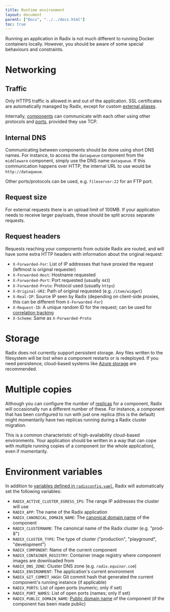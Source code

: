 ```yaml
---
title: Runtime environment
layout: document
parent: ["Docs", "../../docs.html"]
toc: true
---
```


Running an application in Radix is not much different to running Docker containers locally. However, you should be aware of some special behaviours and constraints.

# Networking

## Traffic

Only HTTPS traffic is allowed in and out of the application. SSL certificates are automatically managed by Radix, except for custom [external aliases](../../guides/external-alias/).

Internally, [components](../topic-concepts/#component) can communicate with each other using other protocols and [ports](../reference-radix-config/#components), provided they use TCP.

## Internal DNS

Communicating between components should be done using short DNS names. For instance, to access the `dataqueue` component from the `middleware` component, simply use the DNS name `dataqueue`. If this communication happens over HTTP, the internal URL to use would be `http://dataqueue`.

Other ports/protocols can be used, e.g. `fileserver:22` for an FTP port.

## Request size

For external requests there is an upload limit of 100MB. If your application needs to receive larger payloads, these should be split across separate requests.

## Request headers

Requests reaching your components from outside Radix are routed, and will have some extra HTTP headers with information about the original request:

- `X-Forwarded-For`: List of IP addresses that have proxied the request (leftmost is original requester)
- `X-Forwarded-Host`: Hostname requested
- `X-Forwarded-Port`: Port requested (usually `443`)
- `X-Forwarded-Proto`: Protocol used (usually `https`)
- `X-Original-URI`: Path of original requested (e.g. `/item/widget`)
- `X-Real-IP`: Source IP seen by Radix (depending on client-side proxies, this can be different from `X-Forwarded-For`)
- `X-Request-ID`: A unique random ID for the request; can be used for [correlation tracking](https://theburningmonk.com/2015/05/a-consistent-approach-to-track-correlation-ids-through-microservices/)
- `X-Scheme`: Same as `X-Forwarded-Proto`

# Storage

Radix does not currently support persistent storage. Any files written to the filesystem will be lost when a component restarts or is redeployed. If you need persistence, cloud-based systems like [Azure storage](https://docs.microsoft.com/en-us/azure/storage/common/storage-introduction) are recommended.

# Multiple copies

Although you can configure the number of [replicas](../topic-concepts/#replica) for a component, Radix will occasionally run a different number of these. For instance, a component that has been configured to run with just one replica (this is the default) might momentarily have two replicas running during a Radix cluster migration.

This is a common characteristic of high-availability cloud-based environments. Your application should be written in a way that can cope with multiple running copies of a component (or the whole application), even if momentarily.

# Environment variables

In addition to [variables defined in `radixconfig.yaml`](../reference-radix-config/#variables), Radix will automatically set the following variables:


- `RADIX_ACTIVE_CLUSTER_EGRESS_IPS`: The range IP addresses the cluster will use
- `RADIX_APP`: The name of the Radix application
- `RADIX_CANONICAL_DOMAIN_NAME`: The [canonical domain name](../topic-domain-names/#canonical-name) of the component
- `RADIX_CLUSTERNAME`: The canonical name of the Radix cluster (e.g. "prod-8")
- `RADIX_CLUSTER_TYPE`: The type of cluster ("production", "playground", "development")
- `RADIX_COMPONENT`: Name of the current component
- `RADIX_CONTAINER_REGISTRY`: Container image registry where component images are downloaded from
- `RADIX_DNS_ZONE`: Cluster DNS zone (e.g. _`radix.equinor.com`_)
- `RADIX_ENVIRONMENT`: The application's current environment
- `RADIX_GIT_COMMIT_HASH`: Git commit hash that generated the current component's running instance (if applicable)
- `RADIX_PORTS`: List of open ports (numeric; only if set)
- `RADIX_PORT_NAMES`: List of open ports (names; only if set)
- `RADIX_PUBLIC_DOMAIN_NAME`: [Public domain name](../topic-domain-names/#public-name) of the component (if the component has been made public)
